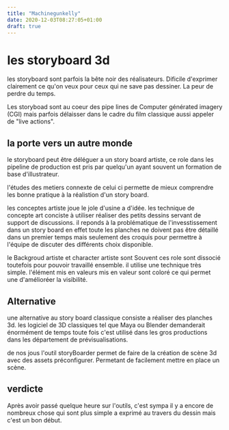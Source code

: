 ```yaml
---
title: "Machinegunkelly"
date: 2020-12-03T08:27:05+01:00
draft: true
---
```


# les storyboard 3d 
les storyboard sont parfois la bête noir des réalisateurs. Dificile d'exprimer clairement ce qu'on veux pour ceux qui ne save pas dessiner. La peur de perdre du temps. 

Les storyboad sont au coeur des pipe lines de Computer générated imagery (CGI) mais parfois délaisser dans le cadre du film classique aussi appeler de "live actions". 

## la porte vers un autre monde 
le storyboard peut être déléguer a un story board artiste, ce role dans les pipeline de production est pris par quelqu'un ayant souvent un formation de base d'illustrateur. 

l'études des metiers connexte de celui ci permette de mieux comprendre les bonne pratique à la réalistion d'un story board. 

les conceptes artiste joue le jole d'usine a d'idée. les technique de concepte art conciste à utiliser réaliser des petits dessins servant de support de discussions. il reponds à la problématique de l'invesstissement dans un story board en effet toute les planches ne doivent pas être détaillé dans un premier temps mais seulement des croquis pour permettre à l'équipe de discuter des différents choix disponible.

le Backgroud artiste et character artiste sont Souvent ces role sont dissocié toutefois pour pouvoir travaillé ensemble. il utilise une technique très simple. l'élément mis en valeurs mis en valeur sont coloré ce qui permet une d'amélioréer la visibilité. 

## Alternative 

une alternative au story board classique consiste a réaliser des planches 3d.
les logiciel de 3D classiques tel que Maya ou Blender  demanderait énormément de temps toute fois c'est utilisé dans les gros productions dans les département de prévisualisations. 

de nos jous l'outil storyBoarder permet de faire de la création de scène 3d avec des assets préconfigurer. Permetant de facilement mettre en place un scène.

## verdicte 
Après avoir passé quelque heure sur l'outils, c'est sympa il y a encore de nombreux chose qui sont plus simple a exprimé au travers du dessin mais c'est un bon début.  
